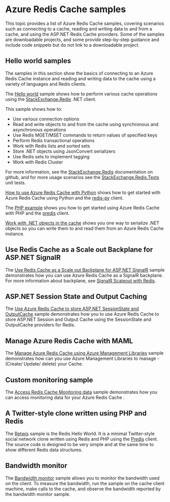 <properties 
	pageTitle="Azure Redis Cache samples" 
	description="Learn how to use Azure Redis Cache" 
	services="redis-cache" 
	documentationCenter="" 
	authors="steved0x" 
	manager="dwrede" 
	editor=""/>

<tags
	ms.service="cache"
	ms.date="12/17/2015"
	wacn.date=""/>

# Azure Redis Cache samples 

This topic provides a list of Azure Redis Cache samples, covering scenarios such as connecting to a cache, reading and writing data to and from a cache, and using the ASP.NET Redis Cache providers. Some of the samples are downloadable projects, and some provide step-by-step guidance and include code snippets but do not link to a downloadable project.

## Hello world samples

The samples in this section show the basics of connecting to an Azure Redis Cache instance and reading and writing data to the cache using a variety of languages and Redis clients.

The [Hello world](https://github.com/rustd/RedisSamples/tree/master/HelloWorld) sample shows how to perform various cache operations using the [StackExchange.Redis](https://github.com/StackExchange/StackExchange.Redis) .NET client.

This sample shows how to:

-	Use various connection options
-	Read and write objects to and from the cache using synchronous and asynchronous operations
-	Use Redis MGET/MSET commands to return values of specified keys
-	Perform Redis transactional operations
-	Work with Redis lists and sorted sets
-	Store .NET objects using JsonConvert serializers
-	Use Redis sets to implement tagging
-	Work with Redis Cluster

For more information, see the [StackExchange.Redis](https://github.com/StackExchange/StackExchange.Redis) documentation on github, and for more usage scenarios see the [StackExchange.Redis.Tests](https://github.com/StackExchange/StackExchange.Redis/tree/master/StackExchange.Redis.Tests) unit tests.

[How to use Azure Redis Cache with Python](/documentation/articles/cache-python-get-started) shows how to get started with Azure Redis Cache using Python and the [redis-py](https://github.com/andymccurdy/redis-py) client.

The [PHP example](https://msdn.microsoft.com/zh-cn/library/azure/dn690470.aspx#PHPExample) shows you how to get started using Azure Redis Cache with PHP and the [predis](https://github.com/nrk/predis) client.

[Work with .NET objects in the cache](https://msdn.microsoft.com/zh-cn/library/azure/dn690521.aspx#Objects) shows you one way to serialize .NET objects so you can write them to and read them from an Azure Redis Cache instance. 

## Use Redis Cache as a Scale out Backplane for ASP.NET SignalR

The [Use Redis Cache as a Scale out Backplane for ASP.NET SignalR](https://github.com/rustd/RedisSamples/tree/master/RedisAsSignalRBackplane) sample demonstrates how you can use Azure Redis Cache as a SignalR backplane. For more information about backplane, see [SignalR Scaleout with Redis](http://www.asp.net/signalr/overview/performance/scaleout-with-redis).

<!-- deleted by customization
## Redis Cache customer query sample

This sample demonstrates compares performance between accessing data from a cache and accessing data from persistence storage. This sample has two projects.

-	[Demo how Redis Cache can improve performance by Caching data](https://github.com/rustd/RedisSamples/tree/master/RedisCacheCustomerQuerySample)
-	[Seed the Database and Cache for the demo](https://github.com/rustd/RedisSamples/tree/master/SeedCacheForCustomerQuerySample)
-->

## ASP.NET Session State and Output Caching

The [Use Azure Redis Cache to store ASP.NET SessionState and OutputCache](https://github.com/rustd/RedisSamples/tree/master/SessionState_OutputCaching) sample demonstrates how you to use Azure Redis Cache to store ASP.NET Session and Output Cache using the SessionState and OutputCache providers for Redis.

## Manage Azure Redis Cache with MAML

The [Manage Azure Redis Cache using Azure Management Libraries](https://github.com/rustd/RedisSamples/tree/master/ManageCacheUsingMAML) sample demonstrates how can you use Azure Management Libraries to manage - (Create/ Update/ delete) your Cache. 

## Custom monitoring sample

The [Access Redis Cache Monitoring data](https://github.com/rustd/RedisSamples/tree/master/CustomMonitoring) sample demonstrates how you can access monitoring data for your Azure Redis Cache <!-- deleted by customization outside of the Azure Management Portal -->.

## A Twitter-style clone written using PHP and Redis

The [Retwis](https://github.com/SyntaxC4-MSFT/retwis) sample is the Redis Hello World. It is a minimal Twitter-style social network clone written using Redis and PHP using the [Predis](https://github.com/nrk/predis) client. The source code is designed to be very simple and at the same time to show different Redis data structures.

## Bandwidth monitor

The [Bandwidth monitor](https://github.com/JonCole/SampleCode/tree/master/BandWidthMonitor) sample allows you to monitor the bandwidth used on the client. To measure the bandwidth, run the sample on the cache client machine, make calls to the cache, and observe the bandwidth reported by the bandwidth monitor sample.
